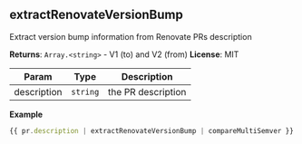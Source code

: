 <a name="module_extractRenovateVersionBump"></a>

## extractRenovateVersionBump
Extract version bump information from Renovate PRs description

**Returns**: <code>Array.&lt;string&gt;</code> - V1 (to) and V2 (from)
**License**: MIT

| Param | Type | Description |
| --- | --- | --- |
| description | <code>string</code> | the PR description |

**Example**
```js
{{ pr.description | extractRenovateVersionBump | compareMultiSemver }}
```
